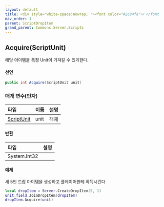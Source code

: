 ```yaml
---
layout: default
title: <div style="white-space:nowrap; "><font color="#2c84fa">𝑓 </font>Acquire</div>
nav_order: 1
parent: ScriptDropItem
grand_parent: Commons.Server.Scripts
---
```


## Acquire(ScriptUnit)

해당 아이템을 특정 Unit이 가져갈 수 있게한다.

#### 선언
```cs
public int Acquire(ScriptUnit unit)
```

### 매개 변수(인자)

|타입|이름|설명|
|:-|:-|:-|
|[ScriptUnit](../17.ScriptUnit)|unit|객체|

#### 반환

|타입|설명|
|:-|:-|
|System.Int32|

#### 예제
새 5번 드랍 아이템을 생성하고 플레이어한테 획득시킨다
```lua
local dropItem = Server.CreateDropItem(5, 1)
unit.field.JoinDropItem(dropItem)
dropItem.Acquire(unit)
```